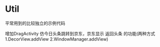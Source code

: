 # Util
平常用到的比较独立的示例代码</br>

增加DragActivity 仿今日头条跳转到京东，京东显示 返回头条 的功能(两种方式1.DecorView.addView 2.WindowManager.addView)
